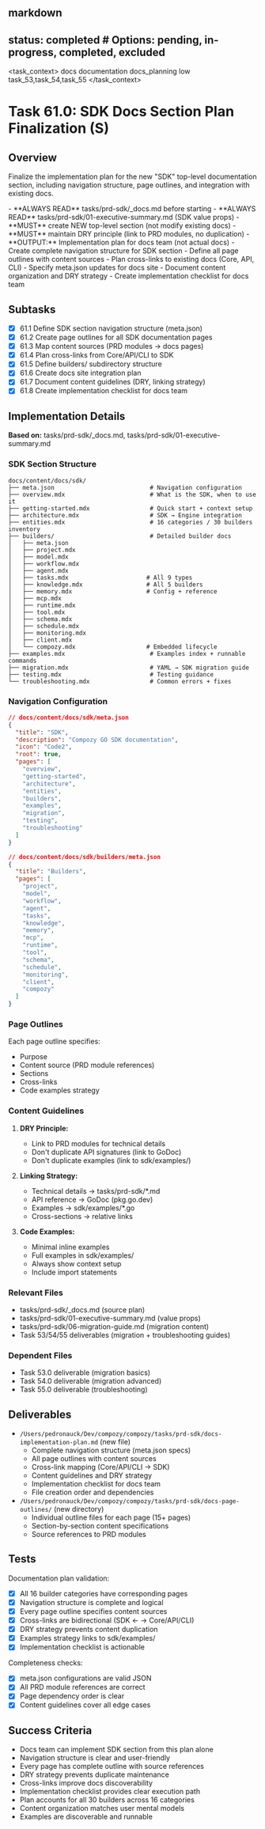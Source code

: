 ## markdown

## status: completed # Options: pending, in-progress, completed, excluded

<task_context>
<domain>docs</domain>
<type>documentation</type>
<scope>docs_planning</scope>
<complexity>low</complexity>
<dependencies>task_53,task_54,task_55</dependencies>
</task_context>

# Task 61.0: SDK Docs Section Plan Finalization (S)

## Overview

Finalize the implementation plan for the new "SDK" top-level documentation section, including navigation structure, page outlines, and integration with existing docs.

<critical>
- **ALWAYS READ** tasks/prd-sdk/_docs.md before starting
- **ALWAYS READ** tasks/prd-sdk/01-executive-summary.md (SDK value props)
- **MUST** create NEW top-level section (not modify existing docs)
- **MUST** maintain DRY principle (link to PRD modules, no duplication)
- **OUTPUT:** Implementation plan for docs team (not actual docs)
</critical>

<requirements>
- Create complete navigation structure for SDK section
- Define all page outlines with content sources
- Plan cross-links to existing docs (Core, API, CLI)
- Specify meta.json updates for docs site
- Document content organization and DRY strategy
- Create implementation checklist for docs team
</requirements>

## Subtasks

- [x] 61.1 Define SDK section navigation structure (meta.json)
- [x] 61.2 Create page outlines for all SDK documentation pages
- [x] 61.3 Map content sources (PRD modules → docs pages)
- [x] 61.4 Plan cross-links from Core/API/CLI to SDK
- [x] 61.5 Define builders/ subdirectory structure
- [x] 61.6 Create docs site integration plan
- [x] 61.7 Document content guidelines (DRY, linking strategy)
- [x] 61.8 Create implementation checklist for docs team

## Implementation Details

**Based on:** tasks/prd-sdk/_docs.md, tasks/prd-sdk/01-executive-summary.md

### SDK Section Structure

```
docs/content/docs/sdk/
├── meta.json                           # Navigation configuration
├── overview.mdx                        # What is the SDK, when to use it
├── getting-started.mdx                 # Quick start + context setup
├── architecture.mdx                    # SDK → Engine integration
├── entities.mdx                        # 16 categories / 30 builders inventory
├── builders/                           # Detailed builder docs
│   ├── meta.json
│   ├── project.mdx
│   ├── model.mdx
│   ├── workflow.mdx
│   ├── agent.mdx
│   ├── tasks.mdx                      # All 9 types
│   ├── knowledge.mdx                  # All 5 builders
│   ├── memory.mdx                     # Config + reference
│   ├── mcp.mdx
│   ├── runtime.mdx
│   ├── tool.mdx
│   ├── schema.mdx
│   ├── schedule.mdx
│   ├── monitoring.mdx
│   ├── client.mdx
│   └── compozy.mdx                    # Embedded lifecycle
├── examples.mdx                        # Examples index + runnable commands
├── migration.mdx                       # YAML → SDK migration guide
├── testing.mdx                         # Testing guidance
└── troubleshooting.mdx                 # Common errors + fixes
```

### Navigation Configuration

```json
// docs/content/docs/sdk/meta.json
{
  "title": "SDK",
  "description": "Compozy GO SDK documentation",
  "icon": "Code2",
  "root": true,
  "pages": [
    "overview",
    "getting-started",
    "architecture",
    "entities",
    "builders",
    "examples",
    "migration",
    "testing",
    "troubleshooting"
  ]
}

// docs/content/docs/sdk/builders/meta.json
{
  "title": "Builders",
  "pages": [
    "project",
    "model",
    "workflow",
    "agent",
    "tasks",
    "knowledge",
    "memory",
    "mcp",
    "runtime",
    "tool",
    "schema",
    "schedule",
    "monitoring",
    "client",
    "compozy"
  ]
}
```

### Page Outlines

Each page outline specifies:
- Purpose
- Content source (PRD module references)
- Sections
- Cross-links
- Code examples strategy

### Content Guidelines

1. **DRY Principle:**
   - Link to PRD modules for technical details
   - Don't duplicate API signatures (link to GoDoc)
   - Don't duplicate examples (link to sdk/examples/)

2. **Linking Strategy:**
   - Technical details → tasks/prd-sdk/*.md
   - API reference → GoDoc (pkg.go.dev)
   - Examples → sdk/examples/*.go
   - Cross-sections → relative links

3. **Code Examples:**
   - Minimal inline examples
   - Full examples in sdk/examples/
   - Always show context setup
   - Include import statements

### Relevant Files

- tasks/prd-sdk/_docs.md (source plan)
- tasks/prd-sdk/01-executive-summary.md (value props)
- tasks/prd-sdk/06-migration-guide.md (migration content)
- Task 53/54/55 deliverables (migration + troubleshooting guides)

### Dependent Files

- Task 53.0 deliverable (migration basics)
- Task 54.0 deliverable (migration advanced)
- Task 55.0 deliverable (troubleshooting)

## Deliverables

- `/Users/pedronauck/Dev/compozy/compozy/tasks/prd-sdk/docs-implementation-plan.md` (new file)
  - Complete navigation structure (meta.json specs)
  - All page outlines with content sources
  - Cross-link mapping (Core/API/CLI → SDK)
  - Content guidelines and DRY strategy
  - Implementation checklist for docs team
  - File creation order and dependencies
- `/Users/pedronauck/Dev/compozy/compozy/tasks/prd-sdk/docs-page-outlines/` (new directory)
  - Individual outline files for each page (15+ pages)
  - Section-by-section content specifications
  - Source references to PRD modules

## Tests

Documentation plan validation:
- [x] All 16 builder categories have corresponding pages
- [x] Navigation structure is complete and logical
- [x] Every page outline specifies content sources
- [x] Cross-links are bidirectional (SDK ← → Core/API/CLI)
- [x] DRY strategy prevents content duplication
- [x] Examples strategy links to sdk/examples/
- [x] Implementation checklist is actionable

Completeness checks:
- [x] meta.json configurations are valid JSON
- [x] All PRD module references are correct
- [x] Page dependency order is clear
- [x] Content guidelines cover all edge cases

## Success Criteria

- Docs team can implement SDK section from this plan alone
- Navigation structure is clear and user-friendly
- Every page has complete outline with source references
- DRY strategy prevents duplicate maintenance
- Cross-links improve docs discoverability
- Implementation checklist provides clear execution path
- Plan accounts for all 30 builders across 16 categories
- Content organization matches user mental models
- Examples are discoverable and runnable
